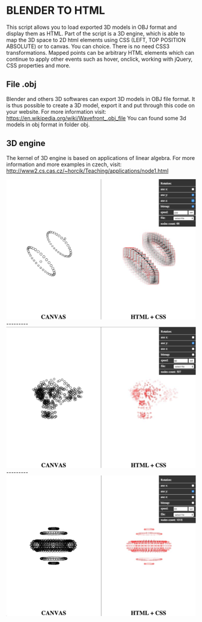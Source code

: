 # BLENDER TO HTML

This script allows you to load exported 3D models in OBJ format and display them as HTML. Part of the script is a 3D engine, which is able to map the 3D space to 2D html elements using CSS (LEFT, TOP POSITION ABSOLUTE) or to canvas. You can choice. There is no need CSS3 transformations. Mapped points can be arbitrary HTML elements which can continue to apply other events such as hover, onclick, working with jQuery, CSS properties and more.

## File .obj
Blender and others 3D softwares can export 3D models in OBJ file format. It is thus possible to create a 3D model, export it and put through this code on your website. For more information visit:
<a href='https://en.wikipedia.org/wiki/Wavefront_.obj_file'>https://en.wikipedia.org/wiki/Wavefront_.obj_file</a>
You can found some 3d models in obj format in folder obj.

## 3D engine
The kernel of 3D engine is based on applications of linear algebra. For more information and more examples in czech, visit: <a href='http://www2.cs.cas.cz/~horcik/Teaching/applications/node1.html'>http://www2.cs.cas.cz/~horcik/Teaching/applications/node1.html</a>

<img src='screenshot3.jpg' alt='' width=600 />
---------
<img src='screenshot1.jpg' alt='' width=600 />
---------
<img src='screenshot2.jpg' alt='' width=600 />


